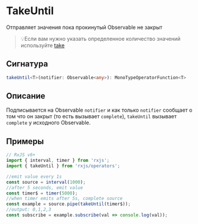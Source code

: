 # TakeUntil

Отправляет значения пока прокинутый Observable не закрыт

> 💡Если вам нужно указать определенное количество значений используйте [take](take.md)

## Сигнатура

```ts
takeUntil<T>(notifier: Observable<any>): MonoTypeOperatorFunction<T>
```

## Описание

Подписывается на Observable `notifier` и как только `notifier` сообщает о том что он закрыт (то есть вызывает `complete`), `takeUntil` вызывает `complete` у исходного Observable.

## Примеры

```ts
// RxJS v6+
import { interval, timer } from 'rxjs';
import { takeUntil } from 'rxjs/operators';

//emit value every 1s
const source = interval(1000);
//after 5 seconds, emit value
const timer$ = timer(5000);
//when timer emits after 5s, complete source
const example = source.pipe(takeUntil(timer$));
//output: 0,1,2,3
const subscribe = example.subscribe(val => console.log(val));

```
